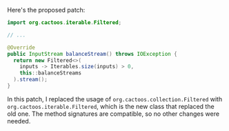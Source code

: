 Here's the proposed patch:
```java
import org.cactoos.iterable.Filtered;

// ...

@Override
public InputStream balanceStream() throws IOException {
  return new Filtered<>(
    inputs -> Iterables.size(inputs) > 0,
    this::balanceStreams
  ).stream();
}
```
In this patch, I replaced the usage of `org.cactoos.collection.Filtered` with `org.cactoos.iterable.Filtered`, which is the new class that replaced the old one. The method signatures are compatible, so no other changes were needed.